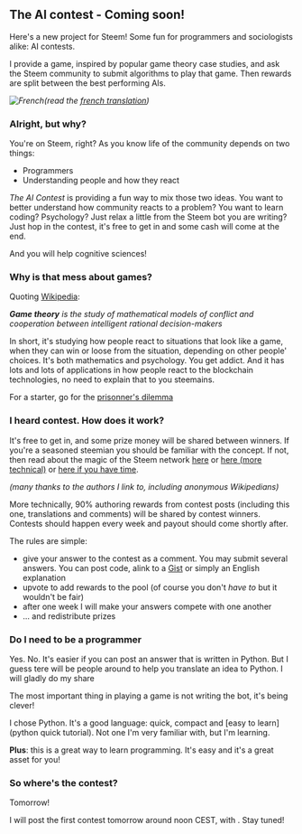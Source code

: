 ## The AI contest - Coming soon!

Here's a new project for Steem! Some fun for programmers and sociologists alike: AI contests. 

I provide a game, inspired by popular game theory case studies, and ask the Steem community to submit algorithms to play that game. Then rewards are split between the best performing AIs.

*![French](https://s9.postimg.org/6tjwn1573/flag-fr-qc_-_inline.png)(read the [french translation](./TEASER-fr.md))*

### Alright, but why?

You're on Steem, right? As you know life of the community depends on two things:

* Programmers
* Understanding people and how they react

*The AI Contest* is providing a fun way to mix those two ideas. You want to better understand how community reacts to a problem? You want to learn coding? Psychology? Just relax a little from the Steem bot you are writing? Just hop in the contest, it's free to get in and some cash will come at the end.

And you will help cognitive sciences!


### Why is that mess about games?

Quoting [Wikipedia](https://en.wikipedia.org/wiki/Game_theory): 

***Game theory** is the study of mathematical models of conflict and cooperation between intelligent rational decision-makers*

In short, it's studying how people react to situations that look like a game, when they can win or loose from the situation, depending on other people' choices. It's both mathematics and psychology. You get addict. And it has lots and lots of applications in how people react to the blockchain technologies, no need to explain that to you steemains.

For a starter, go for the [prisonner's dilemma](https://en.wikipedia.org/wiki/Prisoner%27s_dilemma)


### I heard contest. How does it work?

It's free to get in, and some prize money will be shared between winners. If you're a seasoned steemian you should be familiar with the concept. If not, then read about the magic of the Steem network [here](https://steemit.com/steem/@vinnu/what-is-steem-and-how-does-it-work)  or [here (more technical)](https://steemit.com/steem/@tuck-fheman/what-is-steem) or [here if you have time](https://steemit.com/steemy/@flauwy/60-steem-video-tutorials-for-beginners-the-grand-steemy-collection). 

*(many thanks to the authors I link to, including anonymous Wikipedians)*

More technically, 90% authoring rewards from contest posts (including this one, translations and comments) will be shared by contest winners. Contests should happen every week and payout should come shortly after.

The rules are simple: 
* give your answer to the contest as a comment. You may submit several answers. You can post code, alink to a [Gist](gist.github.com) or simply an English explanation
* upvote to add rewards to the pool (of course you don't *have to* but it wouldn't be fair) 
* after one week I will make your answers compete with one another
* ... and redistribute prizes


### Do I need to be a programmer

Yes. No. It's easier if you can post an answer that is written in Python. But I guess tere will be people around to help you translate an idea to Python. I will gladly do my share

The most important thing in playing a game is not writing the bot, it's being clever!

I chose Python. It's a good language: quick, compact and [easy to learn](python quick tutorial). Not one I'm very familiar with, but I'm learning.

**Plus**: this is a great way to learn programming. It's easy and it's a great asset for you!


### So where's the contest?

Tomorrow!

I will post the first contest tomorrow around noon CEST, with . Stay tuned!